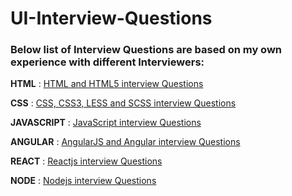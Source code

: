 <!-- for Markdown Documentations refer : https://guides.github.com/features/mastering-markdown/  -->

# UI-Interview-Questions
### Below list of Interview Questions are based on my own experience with different Interviewers:

**HTML** : [HTML and HTML5 interview Questions](./html-interview-questions.md) 

**CSS** : [CSS, CSS3, LESS and SCSS interview Questions](./css-interview-questions.md) 

**JAVASCRIPT** : [JavaScript interview Questions](./javascript-interview-questions.md) 

**ANGULAR** : [AngularJS and Angular interview Questions](./angular-interview-questions.md) 

**REACT** : [Reactjs interview Questions](./react-interview-questions.md) 

**NODE** : [Nodejs interview Questions](./node-interview-questions.md) 
